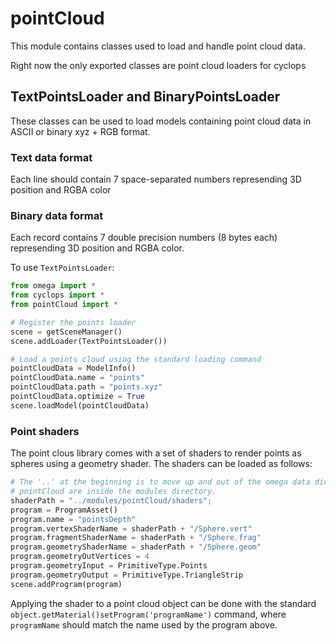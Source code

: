 # pointCloud
This module contains classes used to load and handle point cloud data.

Right now the only exported classes are point cloud loaders for cyclops

## TextPointsLoader and BinaryPointsLoader
These classes can be used to load models containing point cloud data in ASCII or binary xyz + RGB format.

### Text data format
Each line should contain 7 space-separated numbers represending 3D position and RGBA color

### Binary data format
Each record contains 7 double precision numbers (8 bytes each) represending 3D position and RGBA color.

To use `TextPointsLoader`:
```python
from omega import *
from cyclops import *
from pointCloud import *

# Register the points loader
scene = getSceneManager()
scene.addLoader(TextPointsLoader())

# Load a points cloud using the standard loading command
pointCloudData = ModelInfo()
pointCloudData.name = "points"
pointCloudData.path = "points.xyz"
pointCloudData.optimize = True
scene.loadModel(pointCloudData)
```

### Point shaders
The point clous library comes with a set of shaders to render points as spheres using a geometry shader. The shaders can be loaded as follows:

```python
# The '..' at the beginning is to move up and out of the omega data dir. default shaders for
# pointCloud are inside the modules directory.
shaderPath = "../modules/pointCloud/shaders";
program = ProgramAsset()
program.name = "pointsDepth"
program.vertexShaderName = shaderPath + "/Sphere.vert"
program.fragmentShaderName = shaderPath + "/Sphere.frag"
program.geometryShaderName = shaderPath + "/Sphere.geom"
program.geometryOutVertices = 4
program.geometryInput = PrimitiveType.Points
program.geometryOutput = PrimitiveType.TriangleStrip
scene.addProgram(program)
```

Applying the shader to a point cloud object can be done with the standard `object.getMaterial()setProgram('programName')` command, where `programName` should match the name used by the program above.
